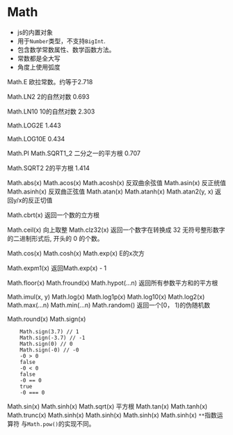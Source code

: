 # Math
- js的内置对象
- 用于`Number`类型，不支持`BigInt`.
- 包含数学常数属性、数学函数方法。
- 常数都是全大写
- 角度上使用弧度

Math.E
欧拉常数。约等于2.718

Math.LN2
2的自然对数 0.693

Math.LN10
10的自然对数 2.303

Math.LOG2E
1.443

Math.LOG10E
0.434

Math.PI
Math.SQRT1_2
二分之一的平方根 0.707

Math.SQRT2
2的平方根 1.414

Math.abs(x)
Math.acos(x)
Math.acosh(x)
反双曲余弦值
Math.asin(x)
反正统值
Math.asinh(x)
反双曲正弦值
Math.atan(x)
Math.atanh(x)
Math.atan2(y, x)
返回y/x的反正切值

Math.cbrt(x)
返回一个数的立方根

Math.ceil(x)
向上取整
Math.clz32(x)
返回一个数字在转换成 32 无符号整形数字的二进制形式后, 开头的 0 的个数。

Math.cos(x)
Math.cosh(x)
Math.exp(x)
E的x次方

Math.expm1(x)
返回Math.exp(x) - 1

Math.floor(x)
Math.fround(x)
Math.hypot(...n)
返回所有参数平方和的平方根

Math.imul(x, y)
Math.log(x)
Math.log1p(x)
Math.log10(x)
Math.log2(x)
Math.max(...n)
Math.min(...n)
Math.random()
返回一个[0， 1)的伪随机数

Math.round(x)
Math.sign(x)
```
    Math.sign(3.7) // 1
    Math.sign(-3.7) // -1
    Math.sign(0) // 0
    Math.sign(-0) // -0
    -0 > 0
    false
    -0 < 0
    false
    -0 == 0
    true
    -0 === 0
```
Math.sin(x)
Math.sinh(x)
Math.sqrt(x)
平方根
Math.tan(x)
Math.tanh(x)
Math.trunc(x)
Math.sinh(x)
Math.sinh(x)
Math.sinh(x)
Math.sinh(x)
`**`指数运算符
    与`Math.pow()`的实现不同。

